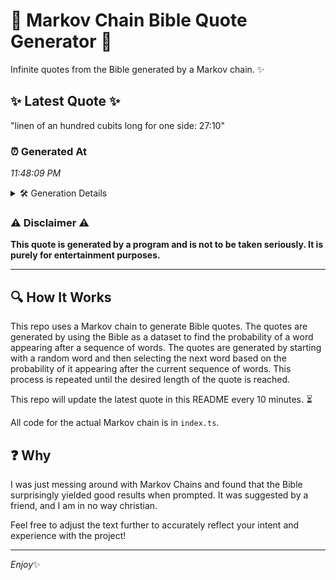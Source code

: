 # 📖 Markov Chain Bible Quote Generator 📖

Infinite quotes from the Bible generated by a Markov chain. ✨

## ✨ Latest Quote ✨
"linen of an hundred cubits long for one side: 27:10"

### ⏰ Generated At
*11:48:09 PM*

<details>
    <summary>🛠️ Generation Details</summary>
    <p>
        <strong>🌱 Seed:</strong> linen<br>
        <strong>🔄 Iterations:</strong> 9<br>
        <strong>📜 Context History:</strong><br>[ linen ]: of<br>[ linen, of ]: an<br>[ linen, of, an ]: hundred<br>[ linen, of, an, hundred ]: cubits<br>[ linen, of, an, hundred, cubits ]: long<br>[ linen, of, an, hundred, cubits, long ]: for<br>[ of, an, hundred, cubits, long, for ]: one<br>[ an, hundred, cubits, long, for, one ]: side:<br>[ hundred, cubits, long, for, one, side: ]: 27:10<br>
    </p>
</details>

### ⚠️ Disclaimer ⚠️
**This quote is generated by a program and is not to be taken seriously. It is purely for entertainment purposes.**

---

## 🔍 How It Works

This repo uses a Markov chain to generate Bible quotes. The quotes are generated by using the Bible as a dataset to find the probability of a word appearing after a sequence of words. The quotes are generated by starting with a random word and then selecting the next word based on the probability of it appearing after the current sequence of words. This process is repeated until the desired length of the quote is reached.

This repo will update the latest quote in this README every 10 minutes. ⏳

All code for the actual Markov chain is in `index.ts`.

## ❓ Why

I was just messing around with Markov Chains and found that the Bible surprisingly yielded good results when prompted. 
It was suggested by a friend, and I am in no way christian.

Feel free to adjust the text further to accurately reflect your intent and experience with the project!

---

*Enjoy*✨
